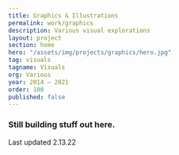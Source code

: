 ```yaml
---
title: Graphics & Illustrations
permalink: work/graphics
description: Various visual explorations
layout: project
section: home
hero: "/assets/img/projects/graphics/hero.jpg"
tag: visuals
tagname: Visuals
org: Various
year: 2014 – 2021
order: 100
published: false
---
```


### Still building stuff out here.

Last updated 2.13.22

<!-- ![Coupon booklet design](/assets/img/projects/graphics/coupon2.jpg)
*Coupon booklet design for UCSD University Centers*

![Trivia event poster design](/assets/img/projects/graphics/trivianight.jpg)
*Trivia event poster design* -->
